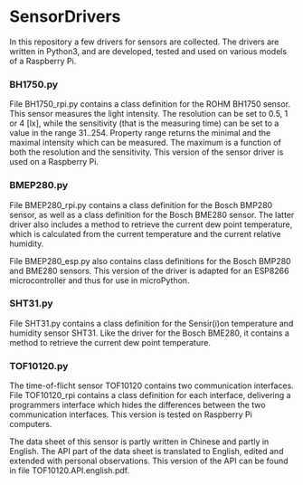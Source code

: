 # SensorDrivers

In this repository a few drivers for sensors are collected. The drivers are written in Python3, and are developed, tested and used on various models of a Raspberry Pi.

### BH1750.py

File BH1750_rpi.py contains a class definition for the ROHM BH1750 sensor. This sensor measures the light intensity. The resolution can be set to 0.5, 1 or 4 [lx], while the sensitivity (that is the measuring time) can be set to a value in the range 31..254. Property range returns the minimal and the maximal intensity which can be measured. The maximum is a function of both the resolution and the sensitivity. This version of the sensor driver is used on a Raspberry Pi.

### BMEP280.py

File BMEP280_rpi.py contains a class definition for the Bosch BMP280 sensor, as well as a class definition for the Bosch BME280 sensor. The latter driver also includes a method to retrieve the current dew point temperature, which is calculated from the current temperature and the current relative humidity.

File BMEP280_esp.py also contains class definitions for the Bosch BMP280 and BME280 sensors. This version of the driver is adapted for an ESP8266 microcontroller and thus for use in microPython.

### SHT31.py

File SHT31.py contains a class definition for the Sensir(i)on temperature and humidity sensor SHT31. Like the driver for the Bosch BME280, it contains a method to retrieve the current dew point temperature.

### TOF10120.py

The time-of-flicht sensor TOF10120 contains two communication interfaces. File TOF10120_rpi contains a class definition for each interface, delivering a programmers interface which hides the differences between the two communication interfaces. This version is tested on Raspberry Pi computers.

The data sheet of this sensor is partly written in Chinese and partly in English. The API part of the data sheet is translated to English, edited and extended with personal observations. This version of the API can be found in file TOF10120.API.english.pdf.
